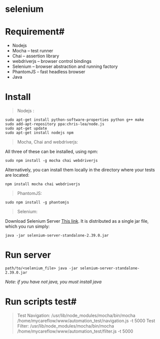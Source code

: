 selenium
========
# Requirement#

* Nodejs
* Mocha – test runner
* Chai – assertion library
* webdriverjs – browser control bindings
* Selenium – browser abstraction and running factory
* PhantomJS – fast headless browser
* Java
# Install #

> Nodejs :


    sudo apt-get install python-software-properties python g++ make
    sudo add-apt-repository ppa:chris-lea/node.js
    sudo apt-get update
    sudo apt-get install nodejs npm

> Mocha, Chai and webdriverjs:

All three of these can be installed, using npm:
    
    sudo npm install -g mocha chai webdriverjs
    
    
Alternatively, you can install them locally in the directory where your tests are located:

    npm install mocha chai webdriverjs

> PhantomJS:

    sudo npm install -g phantomjs
    
> Selenium: 

Download Selenium Server [This link]( http://selenium.googlecode.com/files/selenium-server-standalone-2.39.0.jar). It is distributed as a single jar file, which you run simply:


    java -jar selenium-server-standalone-2.39.0.jar

# Run server #
    path/to/<selenium_file> java -jar selenium-server-standalone-2.39.0.jar
    
*Note: if you have not java, you must install java*

# Run scripts test#
> Test Navigation: 
	/usr/lib/node_modules/mocha/bin/mocha /home/mycareflow/www/automation_test/navigation.js -t 5000
> Test Filter:
    /usr/lib/node_modules/mocha/bin/mocha /home/mycareflow/www/automation_test/filter.js -t 5000
	
